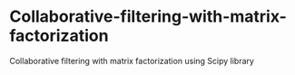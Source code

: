 # Collaborative-filtering-with-matrix-factorization
Collaborative filtering with matrix factorization using Scipy library
